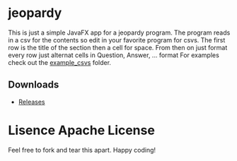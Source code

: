 # jeopardy
This is just a simple JavaFX app for a jeopardy program. The program reads in a csv for the contents so edit in your favorite program for csvs.
The first row is the title of the section then a cell for space.
From then on just format every row just alternat cells in Question, Answer, ... format
For examples check out the [example\_csvs](https://github.com/BrandonRoehl/jeopardy/tree/master/example_csvs) folder. 

## Downloads
* [Releases](https://github.com/BrandonRoehl/jeopardy/releases)

# Lisence Apache License 
Feel free to fork and tear this apart. Happy coding!

